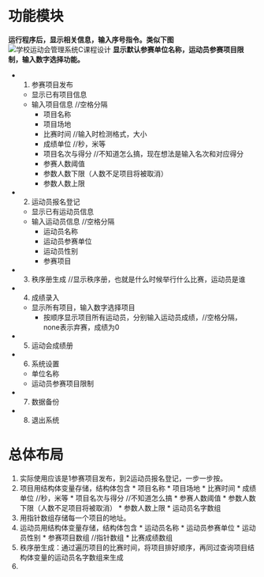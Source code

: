 # 功能模块
**运行程序后，显示相关信息，输入序号指令。类似下图**
![学校运动会管理系统C课程设计](http://pic2.fanwen118.com/wk-img/img17/22033889_1.jpg)
**显示默认参赛单位名称，运动员参赛项目限制，输入数字选择功能。**
* 1. 参赛项目发布
	* 显示已有项目信息
	* 输入项目信息 //空格分隔
		* 项目名称
		* 项目场地
		* 比赛时间 //输入时检测格式，大小
		* 成绩单位  //秒，米等
		* 项目名次与得分 //不知道怎么搞，现在想法是输入名次和对应得分
		* 参赛人数阈值
		* 参数人数下限（人数不足项目将被取消）
		* 参数人数上限
* 2. 运动员报名登记
	* 显示已有运动员信息
	* 输入运动员信息 //空格分隔
		* 运动员名称
		* 运动员参赛单位
		* 运动员性别
		* 参赛项目
* 3.  秩序册生成 //显示秩序册，也就是什么时候举行什么比赛，运动员是谁
* 4. 成绩录入
	* 显示所有项目，输入数字选择项目
		* 按顺序显示项目所有运动员，分别输入运动员成绩，//空格分隔，none表示弃赛，成绩为0
* 5. 运动会成绩册
* 6. 系统设置
	* 单位名称
	* 运动员参赛项目限制
* 7. 数据备份
* 8. 退出系统

# 总体布局
1. 实际使用应该是1参赛项目发布，到2运动员报名登记，一步一步按。
2. 项目用结构体变量存储，结构体包含
	    * 项目名称
		* 项目场地
		* 比赛时间
		* 成绩单位  //秒，米等
		* 项目名次与得分 //不知道怎么搞
		* 参赛人数阈值
		* 参数人数下限（人数不足项目将被取消）
		* 参数人数上限
		* 运动员名字数组
3. 用指针数组存储每一个项目的地址。
4. 运动员用结构体变量存储，结构体包含
	    * 运动员名称
		* 运动员参赛单位
		* 运动员性别
		* 参赛项目数组 //指针数组
		* 比赛成绩数组
5. 秩序册生成：通过遍历项目的比赛时间，将项目排好顺序，再同过查询项目结构体变量的运动员名字数组来生成
6. 
